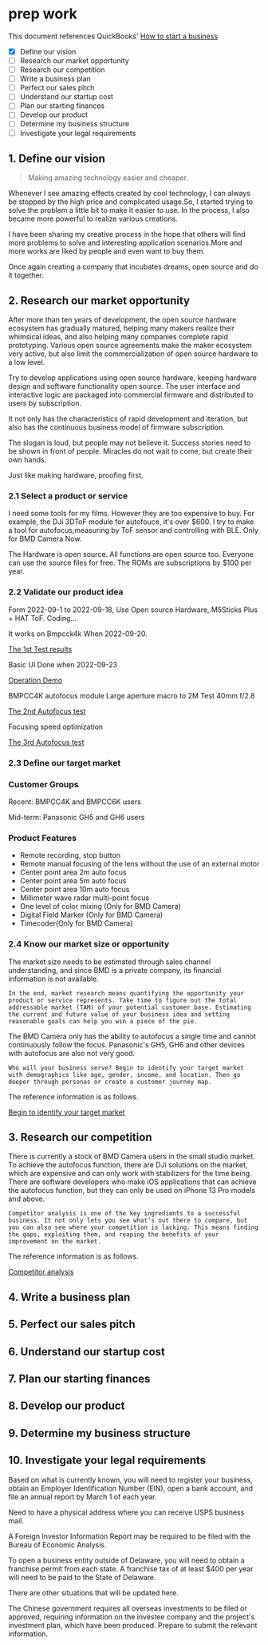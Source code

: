 # prep work

This document references QuickBooks' [How to start a business](https://quickbooks.intuit.com/r/starting-a-business/how-to-start-a-business/)

- [X] Define our vision
- [ ] Research our market opportunity
- [ ] Research our competition
- [ ] Write a business plan
- [ ] Perfect our sales pitch
- [ ] Understand our startup cost
- [ ] Plan our starting finances
- [ ] Develop our product
- [ ] Determine my business structure
- [ ] Investigate your legal requirements

## 1. Define our vision

> Making amazing technology easier and cheaper.

Whenever I see amazing effects created by cool technology, I can always be stopped by the high price and complicated usage.So, I started trying to solve the problem a little bit to make it easier to use. In the process, I also became more powerful to realize various creations.

I have been sharing my creative process in the hope that others will find more problems to solve and interesting application scenarios.More and more works are liked by people and even want to buy them.

Once again creating a company that incubates dreams, open source and do it together.

## 2. Research our market opportunity

After more than ten years of development, the open source hardware ecosystem has gradually matured, helping many makers realize their whimsical ideas, and also helping many companies complete rapid prototyping. Various open source agreements make the maker ecosystem very active, but also limit the commercialization of open source hardware to a low level.

Try to develop applications using open source hardware, keeping hardware design and software functionality open source. The user interface and interactive logic are packaged into commercial firmware and distributed to users by subscription.

It not only has the characteristics of rapid development and iteration, but also has the continuous business model of firmware subscription.

The slogan is loud, but people may not believe it. Success stories need to be shown in front of people. Miracles do not wait to come, but create their own hands.

Just like making hardware, proofing first.

### 2.1 Select a product or service

I need some tools for my films. However they are too expensive to buy. For example, the DJi 3DToF module for autofouce, it's over $600.
I try to make a tool for autofocus,measuring by ToF sensor and controlling with BLE.
Only for BMD Camera Now.

The Hardware is open source. All functions are open source too. Everyone can use the source files for free.
The ROMs are subscriptions by $100 per year.

### 2.2 Validate our product idea

Form 2022-09-1 to 2022-09-18, Use Open source Hardware, M5Sticks Plus + HAT ToF. Coding...

It works on Bmpcck4k When 2022-09-20. 

[The 1st Test results](https://www.bilibili.com/video/BV1514y1Y7wM/?spm_id_from=333.999.0.0&vd_source=7edfd45332850ca7a713eafe9d1d24d2)

Basic UI Done when 2022-09-23

[Operation Demo](https://www.bilibili.com/video/BV19G411u7e5/?spm_id_from=333.999.0.0&vd_source=7edfd45332850ca7a713eafe9d1d24d2)

BMPCC4K autofocus module Large aperture macro to 2M Test 40mm f/2.8

[The 2nd Autofocus test](https://www.bilibili.com/video/BV1kg411e7i8/?spm_id_from=pageDriver&vd_source=7edfd45332850ca7a713eafe9d1d24d2)

Focusing speed optimization

[The 3rd Autofocus test](https://www.bilibili.com/video/BV1kg411e7i8/?spm_id_from=333.999.0.0&vd_source=7edfd45332850ca7a713eafe9d1d24d2)

### 2.3 Define our target market

### Customer Groups

Recent: BMPCC4K and BMPCC6K users

Mid-term: Panasonic GH5 and GH6 users

### Product Features

- Remote recording, stop button
- Remote manual focusing of the lens without the use of an external motor
- Center point area 2m auto focus
- Center point area 5m auto focus
- Center point area 10m auto focus
- Millimeter wave radar multi-point focus
- One level of color mixing (Only for BMD Camera)
- Digital Field Marker (Only for BMD Camera)
- Timecoder(Only for BMD Camera)

### 2.4 Know our market size or opportunity

The market size needs to be estimated through sales channel understanding, and since BMD is a private company, its financial information is not available.

`
In the end, market research means quantifying the opportunity your product or service represents. Take time to figure out the total addressable market (TAM) of your potential customer base. Estimating the current and future value of your business idea and setting reasonable goals can help you win a piece of the pie.
`

The BMD Camera only has the ability to autofocus a single time and cannot continuously follow the focus. Panasonic's GH5, GH6 and other devices with autofocus are also not very good.

`
Who will your business serve? Begin to identify your target market with demographics like age, gender, income, and location. Then go deeper through personas or create a customer journey map.
`

The reference information is as follows.

[Begin to identify your target market](https://quickbooks.intuit.com/r/marketing/how-to-identify-your-target-audience/)

## 3. Research our competition

There is currently a stock of BMD Camera users in the small studio market. To achieve the autofocus function, there are DJi solutions on the market, which are expensive and can only work with stabilizers for the time being. There are software developers who make iOS applications that can achieve the autofocus function, but they can only be used on iPhone 13 Pro models and above.

`
Competitor analysis is one of the key ingredients to a successful business. It not only lets you see what’s out there to compare, but you can also see where your competition is lacking. This means finding the gaps, exploiting them, and reaping the benefits of your improvement on the market.
`

The reference information is as follows.

[Competitor analysis](https://quickbooks.intuit.com/r/starting-a-business/conduct-competitive-analysis/)


## 4. Write a business plan

## 5. Perfect our sales pitch

## 6. Understand our startup cost

## 7. Plan our starting finances

## 8. Develop our product

## 9. Determine my business structure

## 10. Investigate your legal requirements

Based on what is currently known, you will need to register your business, obtain an Employer Identification Number (EIN), open a bank account, and file an annual report by March 1 of each year. 

Need to have a physical address where you can receive USPS business mail. 

A Foreign Investor Information Report may be required to be filed with the Bureau of Economic Analysis. 

To open a business entity outside of Delaware, you will need to obtain a franchise permit from each state. A franchise tax of at least $400 per year will need to be paid to the State of Delaware. 

There are other situations that will be updated here.

The Chinese government requires all overseas investments to be filed or approved, requiring information on the investee company and the project's investment plan, which have been produced. Prepare to submit the relevant information.
